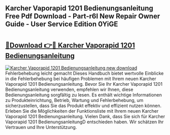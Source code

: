 ## Karcher Vaporapid 1201 Bedienungsanleitung Free Pdf Download - Part-r6I New Repair Owner Guide - User Service Edition 0YiGE

# <h2><a href="http://df23k08.blite.top/?on=Karcher+Vaporapid+1201+Bedienungsanleitung">🔗Download 👉🔴 Karcher Vaporapid 1201 Bedienungsanleitung</a></h2>

[![Karcher Vaporapid 1201 Bedienungsanleitung new download](https://i.imgur.com/lujVjoI.png)](http://df23k08.blite.top/?on=Karcher+Vaporapid+1201+Bedienungsanleitung)
Fehlerbehebung leicht gemacht Dieses Handbuch bietet wertvolle Einblicke in die Fehlerbehebung bei häufigen Problemen mit Ihrem neuen Karcher Vaporapid 1201 Bedienungsanleitung. Bevor Sie Ihr Karcher Vaporapid 1201 Bedienungsanleitung verwenden, empfehlen wir Ihnen, diese Bedienungsanleitung sorgfältig zu lesen. Es enthält wichtige Informationen zu Produkteinrichtung, Betrieb, Wartung und Fehlerbehebung, um sicherzustellen, dass Sie das Produkt effektiv und effizient nutzen können. Erleben Sie die Möglichkeiten der Funktionsliste mit Ihrem neuen Karcher Vaporapid 1201 Bedienungsanleitung. Vielen Dank, dass Sie sich für Karcher Vaporapid 1201 BedienungsanleitungD entschieden haben. Wir schätzen Ihr Vertrauen und Ihre Unterstützung.
